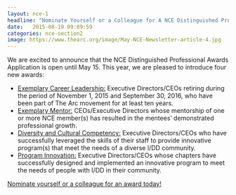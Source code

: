```yaml
---
layout: nce-1
headline: "Nominate Yourself or a Colleague for A NCE Distinguished Professional Award"
date:   2015-08-19 09:09:59
categories: nce-section2
image: https://www.thearc.org/image/May-NCE-Newsletter-article-4.jpg
---
```

We are excited to announce that the NCE Distinguished Professional Awards Application is open until May 15. This year, we are pleased to introduce four new awards:

<ul>
<li><u>Exemplary Career Leadership:</u> Executive Directors/CEOs retiring during the period of November 1, 2015 and September 30, 2016, who have been part of The Arc movement for at least ten years.</li>
<li><u>Exemplary Mentor:</u> CEOs/Executive Directors whose mentorship of one or more NCE member(s) has resulted in the mentees’ demonstrated professional growth.</li>
<li><u>Diversity and Cultural Competency:</u> Executive Directors/CEOs who have successfully leveraged the skills of their staff to provide innovative program(s) that meet the needs of a diverse I/DD community.</li>
<li><u>Program Innovation:</u> Executive Directors/CEOs whose chapters have successfully designed and implemented an innovative program to meet the needs of people with I/DD in their community.</li>
</ul>

<a href="https://thearcus.wufoo.com/forms/nce-distinguished-professional-awards/">Nominate yourself or a colleague for an award today!</a> 
